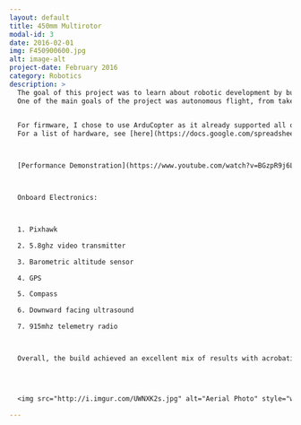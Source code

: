 ```yaml
---
layout: default
title: 450mm Multirotor
modal-id: 3
date: 2016-02-01
img: F450900600.jpg
alt: image-alt
project-date: February 2016
category: Robotics
description: >
  The goal of this project was to learn about robotic development by building my own multirotor.
  One of the main goals of the project was autonomous flight, from takeoff to landing. 
  

  For firmware, I chose to use ArduCopter as it already supported all of these features. 
  For a list of hardware, see [here](https://docs.google.com/spreadsheets/d/1mEt1_eJSIiduIqlckn3DclfPrjCSxVvRpn57FSve-7M/edit?usp=sharing).



  [Performance Demonstration](https://www.youtube.com/watch?v=BGzpR9j6Lq4)



  Onboard Electronics:



  1. Pixhawk

  2. 5.8ghz video transmitter

  3. Barometric altitude sensor

  4. GPS

  5. Compass

  6. Downward facing ultrasound

  7. 915mhz telemetry radio



  Overall, the build achieved an excellent mix of results with acrobatic abilities, autonomous flight, stability in high winds, and portability. 



  
  <img src="http://i.imgur.com/UWNXK2s.jpg" alt="Aerial Photo" style="width: 80%;"/>

---
```

